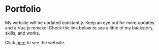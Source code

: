 # Portfolio

My website will be updated constantly. Keep an eye out for more updates and a Vue.js remake!
Check the link below to see a little of my backstory, skills, and works.

Click [here](https://nickbanken.github.io/portfolio/) to see the website.
